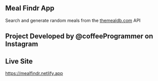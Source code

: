 ## Meal Findr App

Search and generate random meals from the [themealdb.com](www.themealdb.com) API

## Project Developed by @coffeeProgrammer on Instagram 
## Live Site
https://mealfindr.netlify.app



